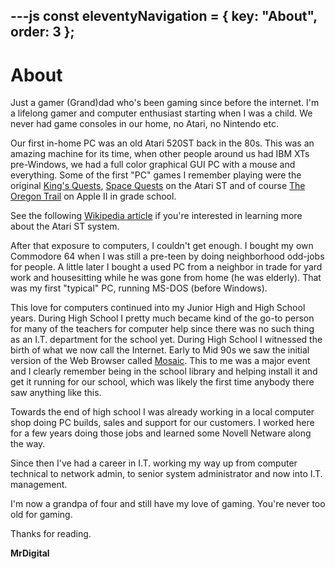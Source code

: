 ---js
const eleventyNavigation = {
    key: "About",
    order: 3
};
---
# About

Just a gamer (Grand)dad who's been gaming since before the internet. I'm a lifelong gamer and computer enthusiast starting when I was a child.  We never had game consoles in our home, no Atari, no Nintendo etc.

Our first in-home PC was an old Atari 520ST back in the 80s.  This was an amazing machine for its time, when other people around us had IBM XTs pre-Windows, we had a full color graphical GUI PC with a mouse and everything.  Some of the first "PC" games I remember playing were the original [King's Quests](https://en.wikipedia.org/wiki/King%27s_Quest_I), [Space Quests](https://en.wikipedia.org/wiki/Space_Quest_I) on the Atari ST and of course [The Oregon Trail](https://en.wikipedia.org/wiki/The_Oregon_Trail_(1985_video_game)) on Apple II in grade school.

See the following [Wikipedia article](https://en.wikipedia.org/wiki/Atari_ST) if you're interested in learning more about the Atari ST system.

After that exposure to computers, I couldn't get enough.  I bought my own Commodore 64 when I was still a pre-teen by doing neighborhood odd-jobs for people.  A little later I bought a used PC from a neighbor in trade for yard work and housesitting while he was gone from home (he was elderly).  That was my first "typical" PC, running MS-DOS (before Windows).

This love for computers continued into my Junior High and High School years.  During High School I pretty much became kind of the go-to person for many of the teachers for computer help since there was no such thing as an I.T. department for the school yet. During High School I witnessed the birth of what we now call the Internet.  Early to Mid 90s we saw the initial version of the Web Browser called [Mosaic](https://en.wikipedia.org/wiki/NCSA_Mosaic).  This to me was a major event and I clearly remember being in the school library and helping install it and get it running for our school, which was likely the first time anybody there saw anything like this.

Towards the end of high school I was already working in a local computer shop doing PC builds, sales and support for our customers.  I worked here for a few years doing those jobs and learned some Novell Netware along the way.

Since then I've had a career in I.T. working my way up from computer technical to network admin, to senior system administrator and now into I.T. management.

I'm now a grandpa of four and still have my love of gaming. You're never too old for gaming.

Thanks for reading.

**MrDigital**